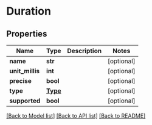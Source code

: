 # Duration

## Properties
Name | Type | Description | Notes
------------ | ------------- | ------------- | -------------
**name** | **str** |  | [optional] 
**unit_millis** | **int** |  | [optional] 
**precise** | **bool** |  | [optional] 
**type** | [**Type**](Type.md) |  | [optional] 
**supported** | **bool** |  | [optional] 

[[Back to Model list]](../README.md#documentation-for-models) [[Back to API list]](../README.md#documentation-for-api-endpoints) [[Back to README]](../README.md)


